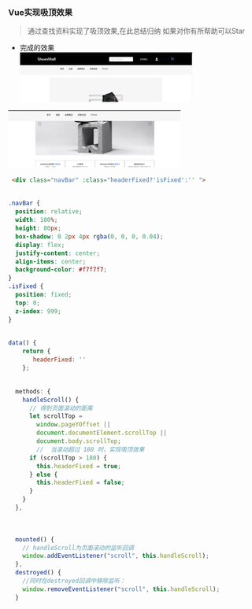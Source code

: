 ### Vue实现吸顶效果<br>

> 通过查找资料实现了吸顶效果,在此总结归纳 如果对你有所帮助可以Star<br>

* 完成的效果<br>
<img src="https://github.com/wangxinyu123/SKill/blob/master/Vue/Img/%E5%AF%BC%E8%88%AA%E6%A0%8F.png" width="350"><br>   

<img src="https://github.com/wangxinyu123/SKill/blob/master/Vue/Img/%E5%AF%BC%E8%88%AA%E6%A0%8F%E5%AE%8C%E6%88%90%E5%90%B8%E9%A1%B6.png" width="350"><br>


```html
 <div class="navBar" :class="headerFixed?'isFixed':'' ">

```
```css

.navBar {
  position: relative;
  width: 100%;
  height: 80px;
  box-shadow: 0 2px 4px rgba(0, 0, 0, 0.04);
  display: flex;
  justify-content: center;
  align-items: center;
  background-color: #f7f7f7;
}
.isFixed {
  position: fixed;
  top: 0;
  z-index: 999;
}


```

```js

data() {
    return {
       headerFixed: ''
    };

```

```js

  methods: {
    handleScroll() {
      // 得到页面滚动的距离
      let scrollTop =
        window.pageYOffset ||
        document.documentElement.scrollTop ||
        document.body.scrollTop;
        //  当滚动超过 180 时，实现吸顶效果
      if (scrollTop > 180) {
        this.headerFixed = true;
      } else {
        this.headerFixed = false;
      }
    }
  },
  

```

```js

  mounted() {
    // handleScroll为页面滚动的监听回调
    window.addEventListener("scroll", this.handleScroll);
  },
  destroyed() {
    //同时在destroyed回调中移除监听：
    window.removeEventListener("scroll", this.handleScroll);
  }


```
